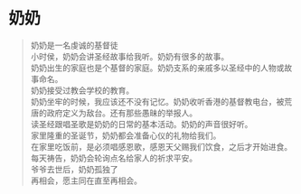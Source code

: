 奶奶
===

> 奶奶是一名虔诚的基督徒  
小时侯，奶奶会讲圣经故事给我听。奶奶有很多的故事。  
奶奶出生的家庭也是个基督的家庭。奶奶支系的亲戚多以圣经中的人物或故事命名。  
奶奶接受过教会学校的教育。  
奶奶坐牢的时候，我应该还不没有记忆。奶奶收听香港的基督教电台，被荒唐的政府定义为敌台。还有那些愚昧的举报人。  
读圣经跟唱圣歌是奶奶的日常的基本活动。奶奶的声音很好听。  
家里隆重的圣诞节，奶奶都会准备心仪的礼物给我们。  
在家里吃饭前，是必须唱感恩歌，感恩天父赐我们饮食，之后才开始进食。  
每天祷告，奶奶会轮询点名给家人的祈求平安。  
爷爷去世后，奶奶孤独了  
再相会，愿主同在直至再相会。  